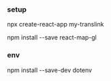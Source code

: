 ### setup

npx create-react-app my-translink

npm install --save react-map-gl

<!-- index.html -->
<link href='https://api.tiles.mapbox.com/mapbox-gl-js/v<YOUR_MAPBOX_VERSION>/mapbox-gl.css' rel='stylesheet' />

### env

npm install --save-dev dotenv
